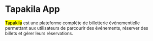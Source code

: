 # Tapakila App

<mark>Tapakila</mark> est une plateforme complète de billetterie événementielle permettant aux utilisateurs de parcourir des événements, réserver des billets et gérer leurs réservations.
